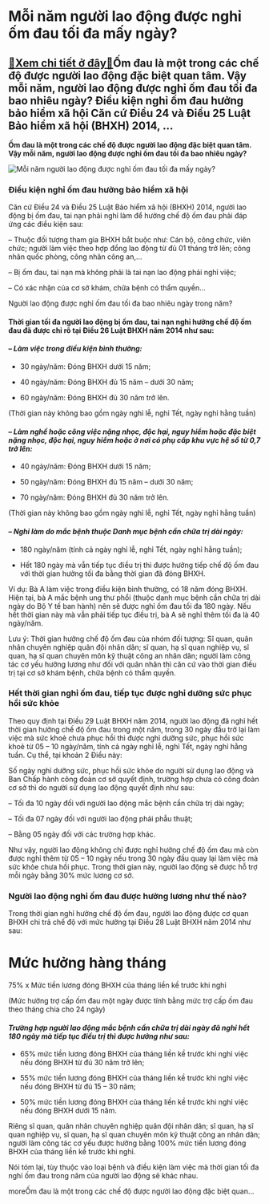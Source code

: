 Mỗi năm người lao động được nghỉ ốm đau tối đa mấy ngày?
========================================================

[:gift:Xem chi tiết ở đây:gift:](https://hddtvn.com/moi-nam-nguoi-lao-dong-duoc-nghi-om-dau-toi-da-may-ngay/)Ốm đau là một trong các chế độ được người lao động đặc biệt quan tâm. Vậy mỗi năm, người lao động được nghỉ ốm đau tối đa bao nhiêu ngày? Điều kiện nghỉ ốm đau hưởng bảo hiểm xã hội Căn cứ Điều 24 và Điều 25 Luật Bảo hiểm xã hội (BHXH) 2014, …
---------------------------------------------------------------------------------------------------------------------------------------------------------------------------------------------------------------------------------------------------

**Ốm đau là một trong các chế độ được người lao động đặc biệt quan tâm. Vậy mỗi năm, người lao động được nghỉ ốm đau tối đa bao nhiêu ngày?**


![Mỗi năm người lao động được nghỉ ốm đau tối đa mấy ngày?](https://hddtvn.com/wp-content/uploads/2021/01/nghi-om.jpg)


### Điều kiện nghỉ ốm đau hưởng bảo hiểm xã hội


Căn cứ Điều 24 và Điều 25 Luật Bảo hiểm xã hội (BHXH) 2014, người lao động bị ốm đau, tai nạn phải nghỉ làm để hưởng chế độ ốm đau phải đáp ứng các điều kiện sau:


– Thuộc đối tượng tham gia BHXH bắt buộc như: Cán bộ, công chức, viên chức; người làm việc theo hợp đồng lao động từ đủ 01 tháng trở lên; công nhân quốc phòng, công nhân công an,…


– Bị ốm đau, tai nạn mà không phải là tai nạn lao động phải nghỉ việc;


– Có xác nhận của cơ sở khám, chữa bệnh có thẩm quyền…


Người lao động được nghỉ ốm đau tối đa bao nhiêu ngày trong năm?


#### Thời gian tối đa người lao động bị ốm đau, tai nạn nghỉ hưởng chế độ ốm đau đã được chỉ rõ tại Điều 26 Luật BHXH năm 2014 như sau:


#### *– Làm việc trong điều kiện bình thường:*


+ 30 ngày/năm: Đóng BHXH dưới 15 năm;


+ 40 ngày/năm: Đóng BHXH đủ 15 năm – dưới 30 năm;


+ 60 ngày/năm: Đóng BHXH đủ 30 năm trở lên.


(Thời gian này không bao gồm ngày nghỉ lễ, nghỉ Tết, ngày nghỉ hằng tuần)


#### *– Làm nghề hoặc công việc nặng nhọc, độc hại, nguy hiểm hoặc đặc biệt nặng nhọc, độc hại, nguy hiểm hoặc ở nơi có phụ cấp khu vực hệ số từ 0,7 trở lên:*


+ 40 ngày/năm: Đóng BHXH dưới 15 năm;


+ 50 ngày/năm: Đóng BHXH đủ 15 năm – dưới 30 năm;


+ 70 ngày/năm: Đóng BHXH đủ 30 năm trở lên.


(Thời gian này không bao gồm ngày nghỉ lễ, nghỉ Tết, ngày nghỉ hằng tuần)


#### *– Nghỉ làm do mắc bệnh thuộc Danh mục bệnh cần chữa trị dài ngày:*


+ 180 ngày/năm (tính cả ngày nghỉ lễ, nghỉ Tết, ngày nghỉ hằng tuần);


+ Hết 180 ngày mà vẫn tiếp tục điều trị thì được hưởng tiếp chế độ ốm đau với thời gian hưởng tối đa bằng thời gian đã đóng BHXH.


Ví dụ: Bà A làm việc trong điều kiện bình thường, có 18 năm đóng BHXH. Hiện tại, bà A mắc bệnh ung thư phổi (thuộc danh mục bệnh cần chữa trị dài ngày do Bộ Y tế ban hành) nên sẽ được nghỉ ốm đau tối đa 180 ngày. Nếu hết thời gian này mà vẫn phải tiếp tục điều trị, bà A sẽ nghỉ thêm tối đa là 40 ngày/năm.


Lưu ý: Thời gian hưởng chế độ ốm đau của nhóm đối tượng: Sĩ quan, quân nhân chuyên nghiệp quân đội nhân dân; sĩ quan, hạ sĩ quan nghiệp vụ, sĩ quan, hạ sĩ quan chuyên môn kỹ thuật công an nhân dân; người làm công tác cơ yếu hưởng lương như đối với quân nhân thì căn cứ vào thời gian điều trị tại cơ sở khám bệnh, chữa bệnh có thẩm quyền.


### Hết thời gian nghỉ ốm đau, tiếp tục được nghỉ dưỡng sức phục hồi sức khỏe


Theo quy định tại Điều 29 Luật BHXH năm 2014, người lao động đã nghỉ hết thời gian hưởng chế độ ốm đau trong một năm, trong 30 ngày đầu trở lại làm việc mà sức khoẻ chưa phục hồi thì được nghỉ dưỡng sức, phục hồi sức khoẻ từ 05 – 10 ngày/năm, tính cả ngày nghỉ lễ, nghỉ Tết, ngày nghỉ hằng tuần. Cụ thể, tại khoản 2 Điều này:


Số ngày nghỉ dưỡng sức, phục hồi sức khỏe do người sử dụng lao động và Ban Chấp hành công đoàn cơ sở quyết định, trường hợp chưa có công đoàn cơ sở thì do người sử dụng lao động quyết định như sau:


– Tối đa 10 ngày đối với người lao động mắc bệnh cần chữa trị dài ngày;


– Tối đa 07 ngày đối với người lao động phải phẫu thuật;


– Bằng 05 ngày đối với các trường hợp khác.


Như vậy, người lao động không chỉ được nghỉ hưởng chế độ ốm đau mà còn được nghỉ thêm từ 05 – 10 ngày nếu trong 30 ngày đầu quay lại làm việc mà sức khỏe chưa hồi phục. Trong thời gian này, người lao động sẽ được hỗ trợ mỗi ngày bằng 30% mức lương cơ sở.


### Người lao động nghỉ ốm đau được hưởng lương như thế nào?


Trong thời gian nghỉ hưởng chế độ ốm đau, người lao động được cơ quan BHXH chi trả chế độ với mức hưởng tại Điều 28 Luật BHXH năm 2014 như sau:





Mức hưởng hàng tháng
=
75%
x
Mức tiền lương đóng BHXH của tháng liền kề trước khi nghỉ



(Mức hưởng trợ cấp ốm đau một ngày được tính bằng mức trợ cấp ốm đau theo tháng chia cho 24 ngày)


#### *Trường hợp người lao động mắc bệnh cần chữa trị dài ngày đã nghỉ hết 180 ngày mà tiếp tục điều trị thì được hưởng như sau:*


+ 65% mức tiền lương đóng BHXH của tháng liền kề trước khi nghỉ việc nếu đóng BHXH từ đủ 30 năm trở lên;


+ 55% mức tiền lương đóng BHXH của tháng liền kề trước khi nghỉ việc nếu đóng BHXH từ đủ 15 – 30 năm;


+ 50% mức tiền lương đóng BHXH của tháng liền kề trước khi nghỉ việc nếu đóng BHXH dưới 15 năm.


Riêng ​sĩ quan, quân nhân chuyên nghiệp quân đội nhân dân; sĩ quan, hạ sĩ quan nghiệp vụ, sĩ quan, hạ sĩ quan chuyên môn kỹ thuật công an nhân dân; người làm công tác cơ yếu được hưởng bằng 100% mức tiền lương đóng BHXH của tháng liền kề trước khi nghỉ.


Nói tóm lại, tùy thuộc vào loại bệnh và điều kiện làm việc mà thời gian tối đa nghỉ ốm đau trong năm của người lao động sẽ khác nhau.


moreỐm đau là một trong các chế độ được người lao động đặc biệt quan…

